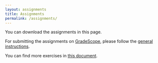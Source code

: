 ```yaml
---
layout: assignments
title: Assignments
permalink: /assignments/
---
```

You can download the assignments in this page.

For submitting the assignments on [GradeScope](https://www.gradescope.com/), please follow the 
[general instructions](/static_files/homeworks/general_instructions.pdf). 


You can find more exercises in [this document](/static_files/homeworks/exercices.pdf).